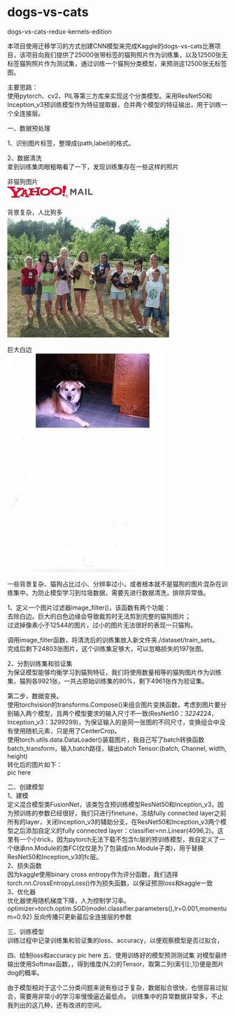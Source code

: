# dogs-vs-cats
dogs-vs-cats-redux-kernels-edition

本项目使用迁移学习的方式创建CNN模型来完成Kaggle的dogs-vs-cats比赛项目，该项目向我们提供了25000张带标签的猫狗照片作为训练集，以及12500张无标签猫狗照片作为测试集，通过训练一个猫狗分类模型，来预测这12500张无标签图。  

主要思路：  
使用pytorch、cv2、PIL等第三方库来实现这个分类模型。采用ResNet50和Inception_v3预训练模型作为特征提取器，合并两个模型的特征输出，用于训练一个全连接层。  
    
一、数据预处理  

1、识别图片标签，整理成(path,label)的格式。  

2、数据清洗  
拿到训练集肉眼粗略看了一下，发现训练集存在一些这样的照片  

非猫狗图片  
![image](picture/dog.4367.jpg)

背景复杂，人比狗多  
![image](picture/dog.6725.jpg)

巨大白边  
![image](picture/dog.9076.jpg)

一些背景复杂、猫狗占比过小、分辨率过小，或者根本就不是猫狗的图片混杂在训练集中。为防止模型学习到垃圾数据，需要先进行数据清洗，排除异常值。  
    
1、定义一个图片过滤器image_filter()，该函数有两个功能：  
去除白边。巨大的白色边缘会导致裁剪时无法剪到完整的猫狗图片；  
过滤掉像素小于12544的图片，过小的图片无法很好的表现一只猫狗。  


调用image_filter函数，将清洗后的训练集放入新文件夹./dataset/train_sets。  
完成后剩下24803张图片，这个训练集足够大，可以忽略损失的197张图。  

2、分割训练集和验证集  
为保证模型能够均衡学习到猫狗特征，我们将使用数量相等的猫狗图片作为训练集，猫狗各9921张，一共占原始训练集的80%，剩下4961张作为验证集。  
    
第二步，数据变换。  
使用torchvision的transforms.Compose()来组合图片变换函数，考虑到图片要分别输入两个模型，且两个模型要求的输入尺寸不一致(ResNet50：3*224*224，Inception_v3：3*299*299)，为保证输入的是同一张图的不同尺寸，变换组合中没有使用随机元素，只是用了CenterCrop。  
使用torch.utils.data.DataLoader()装载图片，我自己写了batch转换函数batch_transform，输入batch路径，输出batch Tensor:(batch, Channel, width, height)  
转化后的图片如下：  
    pic here
    
二、创建模型  
1、建模  
定义混合模型类FusionNet，该类包含预训练模型ResNet50和Inception_v3，因为预训练的参数已经很好，我们只进行finetune，冻结fully connected layer之前所有的layer，关闭Inception_v3的辅助分支，在ResNet50和Inception_v3两个模型之后添加自定义的fully connected layer：classifier=nn.Linear(4096,2)。这里有一个小trick，因为pytorch无法下载不包含fc层的预训练模型，我自定义了一个继承nn.Module的类FC(仅仅是为了包装成nn.Module子类)，用于替换ResNet50和Inception_v3的fc层。  
2、损失函数  
因为kaggle使用binary cross entropy作为评分函数，我们选择torch.nn.CrossEntropyLoss()作为损失函数，以保证预测loss和kaggle一致  
3、优化器  
优化器使用随机梯度下降，人为控制学习率。  
optimizer=torch.optim.SGD(model.classifier.parameters(),lr=0.001,momentum=0.92)
反向传播只更新最后全连接层的参数
    
三、训练模型  
训练过程中记录训练集和验证集的loss、accuracy，以便观察模型是否过拟合，  
    
四、绘制loss和accuracy
    pic here
五、使用训练好的模型预测测试集
    对模型最终输出使用Softmax函数，，得到维度(N,2)的Tensor，取第二列(索引[:,1])便是图片dog的概率。  
    
    
由于模型相对于这个二分类问题来说有些过于复杂，数据拟合很快，也很容易过拟合，需要用非常小的学习率慢慢逼近最低点。
训练集中的异常数据非常多，不止我列出的这几种，还有改进的空间。
